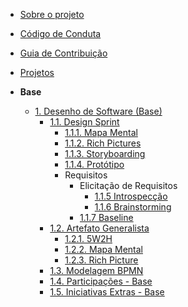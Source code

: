 <!-- docs/_sidebar.md -->

- [Sobre o projeto](/)
- [Código de Conduta](/CodigoConduta.md)
- [Guia de Contribuição](/GuiaContribuicao.md)
- [Projetos](/Projetos/Projetos.md)

- **Base**
  - [1. Desenho de Software (Base)](/Base/1.Base.md)
    - [1.1. Design Sprint](/Base/DesignSprint/1.1.DesignSprint.md)
      - [1.1.1. Mapa Mental](/Base/DesignSprint/MapaMental.md)
      - [1.1.2. Rich Pictures](/Base/DesignSprint/RichPictures.md)
      - [1.1.3. Storyboarding](/Base/DesignSprint/Storyboarding.md)
      - [1.1.4. Protótipo](/Base/DesignSprint/MapaMental.md)
      - Requisitos
        - Elicitação de Requisitos
          - [1.1.5 Introspecção](/Base/DesignSprint/Requisitos/Introspeccao.md)
          - [1.1.6 Brainstorming](/Base/DesignSprint/Requisitos/Brainstorming.md)
        - [1.1.7 Baseline](/Base/DesignSprint/Requisitos/Baseline.md)
    - [1.2. Artefato Generalista](/Base/ArtefatoGeneralista/1.2.ArtefatoGeneralista.md)
      - [1.2.1. 5W2H](/Base/ArtefatoGeneralista/5W2H.md)
      - [1.2.2. Mapa Mental](/Base/ArtefatoGeneralista/MapaMental.md)
      - [1.2.3. Rich Picture](/Base/ArtefatoGeneralista/RichPicture.md)
    - [1.3. Modelagem BPMN](/Base/ModelagemBPMN/1.3.ModelagemBPMN.md)
    - [1.4. Participações - Base](/Base/1.4.ParticipacoesBase.md)
    - [1.5. Iniciativas Extras - Base](/Base/1.5.IniciativasExtras.md)
